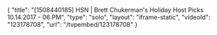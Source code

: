 {
    "title": "[1508440185] HSN | Brett Chukerman's Holiday Host Picks 10.14.2017 - 06 PM",
    "type": "solo",
    "layout": "iframe-static",
    "videoId": "123178708",
    "url": "\/tvpembed\/123178708"
}